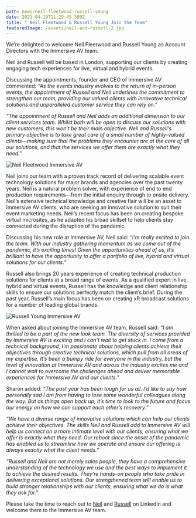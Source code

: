 ```yaml
---
path: news/neil-fleetwood-russell-young
date: 2021-04-19T11:29:45.380Z
title: " Neil Fleetwood & Russell Young Join the Team"
featuredImage: /assets/neil-and-russell-2.jpg
---
```

We’re delighted to welcome Neil Fleetwood and Russell Young as Account Directors with the Immersive AV team.

Neil and Russell will be based in London, supporting our clients by creating engaging tech experiences for live, virtual and hybrid events.

Discussing the appointments, founder and CEO of Immersive AV commented: *“As the events industry evolves to the return of in-person events, the appointment of Russell and Neil underlines the commitment to strengthen our team, providing our valued clients with innovative technical solutions and unparalleled customer service they can rely on.”*

*“The appointment of Russell and Neil adds an additional dimension to our client services team. Whilst both will be open to discuss our solutions with new customers, this won’t be their main objective. Neil and Russell’s primary objective is to take great care of a small number of highly-valued clients—making sure that the problems they encounter are at the core of all our solutions, and that the services we offer them are exactly what they need.”*

![Neil Fleetwood Immersive AV](https://immersiveav.com/wp-content/uploads/2021/04/Neil-Pic-800x800-1-300x300.jpg)

Neil joins our team with a proven track record of delivering scalable event technology solutions for major brands and agencies over the past twenty years. Neil is a natural problem solver, with experience of end to end production requirements—from the initial enquiry through to onsite delivery. Neil’s extensive technical knowledge and creative flair will be an asset to Immersive AV clients, who are seeking an innovative solution to suit their event marketing needs. Neil’s recent focus has been on creating bespoke virtual microsites, as he adapted his broad skillset to help clients stay connected during the disruption of the pandemic.

Discussing his new role at Immersive AV, Neil said: *“I’m really excited to join the team. With our industry gathering momentum as we come out of the pandemic, it’s exciting times! Given the opportunities ahead of us, it’s brilliant to have the opportunity to offer a portfolio of live, hybrid and virtual solutions for our clients.”*

Russell also brings 20 years experience of creating technical production solutions for clients at a broad range of events. As a qualified expert in live, hybrid and virtual events, Russell has the knowledge and client relationship skills to ensure our solutions perfectly match the client’s brief. During the past year, Russell’s main focus has been on creating xR broadcast solutions for a number of leading global brands.

![Russell Young Immersive AV](https://immersiveav.com/wp-content/uploads/2021/04/Russell-Young-pic-300x300.jpeg)

When asked about joining the Immersive AV team, Russell said: *“I am thrilled to be a part of the new look team. The diversity of services provided by Immersive AV is exciting and I can’t wait to get stuck in. I come from a technical background, I’m passionate about helping clients achieve their objectives through creative technical solutions, which pull from all areas of my expertise. It’s been a bumpy ride for everyone in the industry, but the level of innovation at Immersive AV and across the industry excites me and I cannot wait to overcome the challenges ahead and deliver memorable experiences for Immersive AV and our clients.”*

Sharon added: *“The past year has been tough for us all. I’d like to say how personally sad I am from having to lose some wonderful colleagues along the way. But as things open back up, it’s time to look to the future and focus our energy on how we can support each other’s recovery.”*

*“We have a diverse range of innovative solutions which can help our clients achieve their objectives. The skills Neil and Russell add to Immersive AV will help us connect on a more intimate level with our clients, ensuring what we offer is exactly what they need. Our reboot since the onset of the pandemic has enabled us to streamline how we operate and ensure our offering is always exactly what the client needs.”*

*“Russell and Neil are not merely sales people, they have a comprehensive understanding of the technology we use and the best ways to implement it to achieve the desired results. They’re hands-on people who take pride in delivering exceptional solutions. Our strengthened team will enable us to build stronger relationships with our clients, ensuring what we do is what they ask for.”*

Please take the time to reach out to [Neil](https://www.linkedin.com/in/neil-fleetwood-48407a2/) and [Russell](https://www.linkedin.com/in/russell-young-7835b833/) on LinkedIn and welcome them to the Immersive AV team.

[](https://immersiveav.com/thanks-for-joining-the-studiox-live-launch/)